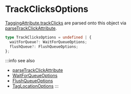 # TrackClicksOptions

[TaggingAttribute.trackClicks](/tracking/api-reference/definitions/TaggingAttribute.md#taggingattributetrackclicks) are parsed onto this object via [parseTrackClickAttribute](/tracking/api-reference/common/parsers/parseTrackClicksAttribute.md).  


```typescript jsx
type TrackClicksOptions = undefined | {
  waitForQueue?: WaitForQueueOptions;
  flushQueue?: FlushQueueOptions;
};
```

:::info see also
- [parseTrackClickAttribute](/tracking/api-reference/common/parsers/parseTrackClicksAttribute.md)
- [WaitForQueueOptions](/tracking/api-reference/definitions/WaitForQueueOptions.md)
- [FlushQueueOptions](/tracking/api-reference/definitions/FlushQueueOptions.md)
- [TagLocationOptions](/tracking/api-reference/definitions/TagLocationOptions.md)
:::
